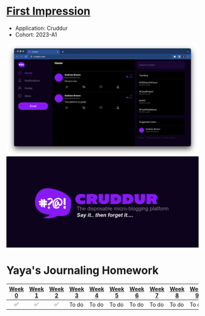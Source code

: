 # [First Impression](https://blog.yahya-abulhaj.dev/aws-cloud-project-bootcamp)


- Application: Cruddur
- Cohort: 2023-A1


<img src="_docs/assets/cruddur-screenshot.png" width="600" align="right">
<img src="_docs/assets/cruddur-banner.jpg" width="600">


# Yaya's Journaling Homework

| [Week 0](journal/week0.md) | [Week 1](journal/week1.md) | [Week 2](journal/week2.md) | [Week 3](journal/week3.md) | [Week 4](journal/week4.md) | [Week 5](journal/week5.md) | [Week 6](journal/week6.md) | [Week 7](journal/week7.md) | [Week 8](journal/week8.md) | [Week 9](journal/week9.md) | [Week 10](journal/week10.md) | [Week 11](journal/week11.md) | [Week 12](journal/week12.md) | [Week 13](journal/week13.md) |
| :---: | :---: | :---: | --- | --- | --- | --- | --- | --- | --- | --- | --- | --- | --- |
| ✅ | ✅ | ✅ | To do | To do | To do | To do | To do | To do | To do | To do | To do | To do | To do |

